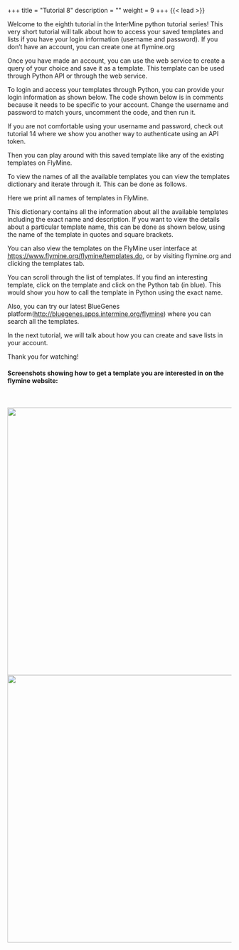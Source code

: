 +++
title = "Tutorial 8"
description = ""
weight = 9
+++
{{< lead >}}
<br/>

Welcome to the eighth tutorial in the InterMine python tutorial series! This very short tutorial will talk about how to access your saved templates and lists if you have your login information (username and password). If you don’t have an account, you can create one at  flymine.org

Once you have made an account, you can use the web service to create a query of your choice and save it as a template. This template can be used through Python API or through the web service.

To login and access your templates through Python, you can provide your login information as shown below. The code shown below is in comments because it needs to be specific to your account. Change the username and password to match yours, uncomment the code, and then run it.

If you are not comfortable using your username and password, check out tutorial 14 where we show you another way to authenticate using an API token.

Then you can play around with this saved template like any of the existing templates on FlyMine.

To view the names of all the available templates you can view the templates dictionary and iterate through it. This can be done as follows.

Here we print all names of templates in FlyMine.

This dictionary contains all the information about all the available templates including the exact name and description. If you want to view the details about a particular template name, this can be done as shown below, using the name of the template in quotes and square brackets.

You can also view the templates on the FlyMine user interface at https://www.flymine.org/flymine/templates.do, or by visiting flymine.org and clicking the templates tab.

You can scroll through the list of templates. If you find an interesting template, click on the template and click on the Python tab (in blue). This would show you how to call the template in Python using the exact name.

Also, you can try our latest BlueGenes platform(http://bluegenes.apps.intermine.org/flymine) where you can search all the templates.


In the next tutorial, we will talk about how you can create and save lists in your account.

Thank you for watching!

#### Screenshots showing how to get a template you are interested in on the flymine website:
<br/>
<br/>
<img src="https://i.imgur.com/AV3S7Lk.png" width="700" height="600" />

<img src="https://i.imgur.com/1YTQQA7.png" width="700" height="600" />
